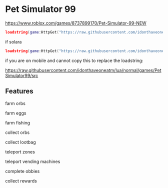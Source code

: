 
# Pet Simulator 99

https://www.roblox.com/games/8737899170/Pet-Simulator-99-NEW

```lua
loadstring(game:HttpGet("https://raw.githubusercontent.com/idonthaveoneatm/lua/normal/games/PetSimulator99/src"))()
```
if solara
```lua
loadstring(game:HttpGet("https://raw.githubusercontent.com/idonthaveoneatm/lua/normal/games/PetSimulator99/SolaraVersion.lua"))()
```
if you are on mobile and cannot copy this to replace the loadstring:

https://raw.githubusercontent.com/idonthaveoneatm/lua/normal/games/PetSimulator99/src

## Features

farm orbs

farm eggs

farm fishing

collect orbs

collect lootbag

teleport zones

teleport vending machines

complete obbies

collect rewards
